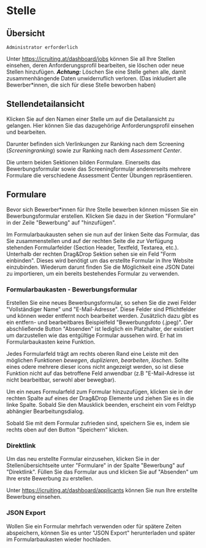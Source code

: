 # Stelle

## Übersicht

`Administrator erforderlich`

Unter https://icruiting.at/dashboard/jobs können Sie all Ihre Stellen einsehen, deren Anforderungsprofil bearbeiten, sie löschen oder neue Stellen hinzufügen.
**_Achtung:_** Löschen Sie eine Stelle gehen alle, damit zusammenhängende Daten unwiderruflich verloren. (Das inkludiert alle Bewerber\*innen, die sich für diese Stelle beworben haben)

## Stellendetailansicht

Klicken Sie auf den Namen einer Stelle um auf die Detailansicht zu gelangen.
Hier können Sie das dazugehörige Anforderungsprofil einsehen und bearbeiten.

Darunter befinden sich Verlinkungen zur Ranking nach dem Screening (_Screeningranking_) sowie zur Ranking nach dem _Assessment Center_.

Die untern beiden Sektionen bilden Formulare. Einerseits das Bewerbungsformular sowie das Screeningformular andererseits mehrere Formulare die verschiedene Assessment Center Übungen repräsentieren.

## Formulare

Bevor sich Bewerber\*innen für Ihre Stelle bewerben können müssen Sie ein Bewerbungsformular erstellen. Klicken Sie dazu in der Sketion "Formulare" in der Zeile "Bewerbung" auf "hinzufügen".

Im Formularbaukausten sehen sie nun auf der linken Seite das Formular, das Sie zusammenstellen und auf der rechten Seite die zur Verfügung stehenden Formularfelder (Section Header, Textfeld, Textarea, etc.). Unterhalb der rechten Drag&Drop Sektion sehen sie ein Feld "Form einbinden". Dieses wird benötigt um das erstellte Formular in Ihre Website einzubinden. Wiederum darunt finden Sie die Möglichkeit eine JSON Datei zu importieren, um ein bereits bestehendes Formular zu verwenden.

### Formularbaukasten - Bewerbungsformular

Erstellen Sie eine neues Bewerbungsformular, so sehen Sie die zwei Felder "Vollständiger Name" und "E-Mail-Adresse". Diese Felder sind Pflichtfelder und können weder entfernt noch bearbeitet werden. Zusätzlich dazu gibt es ein entfern- und bearbeitbares Beispielfeld "Bewerbungsfoto (.jpeg)". Der abschließende Button "Absenden" ist lediglich ein Platzhalter, der existiert um darzustellen wie das entgültige Formular aussehen wird. Er hat im Formularbaukasten keine Funktion.

Jedes Formularfeld trägt am rechts oberen Rand eine Leiste mit den möglichen Funktionen _bewegen_, _duplizieren_, _bearbeiten_, _löschen_. Sollte eines odere mehrere dieser icons nicht angezeigt werden, so ist diese Funktion nicht auf das betroffene Feld anwendbar (z.B "E-Mail-Adresse ist nicht bearbeitbar, serwohl aber bewegbar).

Um ein neues Formularfeld zum Formular hinzuzufügen, klicken sie in der rechten Spalte auf eines der Drag&Drop Elemente und ziehen Sie es in die linke Spalte. Sobald Sie den Mausklick beenden, erscheint ein vom Feldtyp abhängier Bearbeitungsdialog.

Sobald Sie mit dem Formular zufrieden sind, speichern Sie es, indem sie rechts oben auf den Button "Speichern" klicken.

### Direktlink

Um das neu erstellte Formular einzusehen, klicken Sie in der Stellenübersichtseite unter "Formulare" in der Spalte "Bewerbung" auf "Direktlink". Füllen Sie das Formular aus und klicken Sie auf "Absenden" um Ihre erste Bewerbung zu erstellen.

Unter https://icruiting.at/dashboard/applicants können Sie nun Ihre erstellte Bewerbung einsehen.

### JSON Export

Wollen Sie ein Formular mehrfach verwenden oder für spätere Zeiten abspeichern, können Sie es unter "JSON Export" herunterladen und später im Formularbaukasten wieder hochladen.
